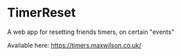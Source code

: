 # TimerReset
A web app for resetting friends timers, on certain "events"

Available here: https://timers.maxwilson.co.uk/
